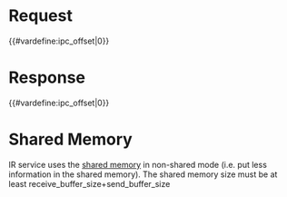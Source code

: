 # Request

{{#vardefine:ipc_offset\|0}}

# Response

{{#vardefine:ipc_offset\|0}}

# Shared Memory

IR service uses the [shared memory](IRUSER_Shared_Memory "wikilink") in
non-shared mode (i.e. put less information in the shared memory). The
shared memory size must be at least receive_buffer_size+send_buffer_size
